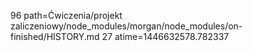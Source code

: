 96 path=Ćwiczenia/projekt zaliczeniowy/node_modules/morgan/node_modules/on-finished/HISTORY.md
27 atime=1446632578.782337
